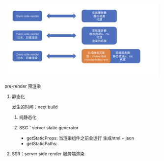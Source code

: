 ![](/public/img1.png)

pre-render 预渲染

1. 静态化

   发生的时间：next build

   1. 纯静态化

   2. SSG：server static generator
      - getStaticProps: 当渲染组件之前会运行 生成html + json
      - getStaticPaths: 

2. SSR：server side render 服务端渲染
